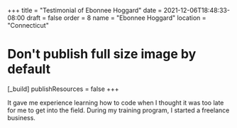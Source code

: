 +++
title = "Testimonial of Ebonnee Hoggard"
date = 2021-12-06T18:48:33-08:00
draft = false
order = 8
name = "Ebonnee Hoggard"
location = "Connecticut"

# Don't publish full size image by default
[_build]
publishResources = false
+++

It gave me experience learning how to code when I thought it was too late for me to get into the field. During my training program, I started a freelance business.

